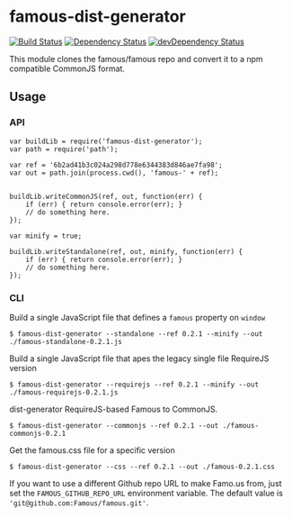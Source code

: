 famous-dist-generator
==============

[![Build Status](https://travis-ci.org/FamousTools/famous-dist-generator.svg?branch=master)](https://travis-ci.org/FamousTools/famous-dist-generator) [![Dependency Status](https://david-dm.org/FamousTools/famous-dist-generator.svg)](https://david-dm.org/FamousTools/famous-dist-generator) [![devDependency Status](https://david-dm.org/FamousTools/famous-dist-generator/dev-status.svg)](https://david-dm.org/FamousTools/famous-dist-generator#info=devDependencies)

This module clones the famous/famous repo and convert it to a npm compatible 
CommonJS format.

Usage
-----

### API

```
var buildLib = require('famous-dist-generator');
var path = require('path');

var ref = '6b2ad41b3c024a298d778e6344383d846ae7fa98';
var out = path.join(process.cwd(), 'famous-' + ref);


buildLib.writeCommonJS(ref, out, function(err) {
    if (err) { return console.error(err); }
    // do something here.
});

var minify = true;

buildLib.writeStandalone(ref, out, minify, function(err) {
    if (err) { return console.error(err); }
    // do something here.
});

```

### CLI

Build a single JavaScript file that defines a `famous` property on `window`

``` 
$ famous-dist-generator --standalone --ref 0.2.1 --minify --out ./famous-standalone-0.2.1.js
```

Build a single JavaScript file that apes the legacy single file RequireJS version

``` 
$ famous-dist-generator --requirejs --ref 0.2.1 --minify --out ./famous-requirejs-0.2.1.js
```

dist-generator RequireJS-based Famous to CommonJS.

```
$ famous-dist-generator --commonjs --ref 0.2.1 --out ./famous-commonjs-0.2.1
```

Get the famous.css file for a specific version

```
$ famous-dist-generator --css --ref 0.2.1 --out ./famous-0.2.1.css
```

If you want to use a different Github repo URL to make Famo.us from, just set 
the `FAMOUS_GITHUB_REPO_URL` environment variable. The default value is 
`'git@github.com:Famous/famous.git'`.
